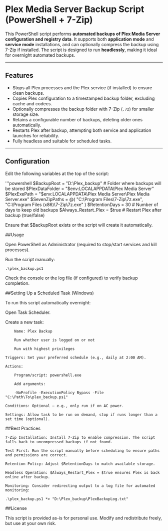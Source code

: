 # Plex Media Server Backup Script (PowerShell + 7-Zip)

This PowerShell script performs **automated backups of Plex Media Server configuration and registry data**. It supports both **application mode** and **service mode** installations, and can optionally compress the backup using 7-Zip if installed. The script is designed to run **headlessly**, making it ideal for overnight automated backups.

---

## Features

- Stops all Plex processes and the Plex service (if installed) to ensure clean backups.
- Copies Plex configuration to a timestamped backup folder, excluding cache and codecs.
- Optionally compresses the backup folder with 7-Zip (`.7z`) for smaller storage size.
- Retains a configurable number of backups, deleting older ones automatically.
- Restarts Plex after backup, attempting both service and application launches for reliability.
- Fully headless and suitable for scheduled tasks.

---

## Configuration

Edit the following variables at the top of the script:

'''powershell
    $BackupRoot = "D:\Plex_backup"        # Folder where backups will be stored
    $PlexDataFolder = "$env:LOCALAPPDATA\Plex Media Server"
    $PlexExePath = "$env:LOCALAPPDATA\Plex Media Server\Plex Media Server.exe"
    $SevenZipPaths = @(
    "C:\Program Files\7-Zip\7z.exe",
    "C:\Program Files (x86)\7-Zip\7z.exe"
    )
    $RetentionDays = 30                    # Number of days to keep old backups
    $Always_Restart_Plex = $true           # Restart Plex after backup (true/false)

Ensure that $BackupRoot exists or the script will create it automatically.


##Usage

Open PowerShell as Administrator (required to stop/start services and kill processes).

Run the script manually:

    .\plex_backup.ps1

 Check the console or the log file (if configured) to verify backup completion.

##Setting Up a Scheduled Task (Windows)

To run this script automatically overnight:

 Open Task Scheduler.

Create a new task:

        Name: Plex Backup

        Run whether user is logged on or not

        Run with highest privileges

    Triggers: Set your preferred schedule (e.g., daily at 2:00 AM).

    Actions:

        Program/script: powershell.exe

        Add arguments:

        -NoProfile -ExecutionPolicy Bypass -File "C:\Path\To\plex_backup.ps1"

    Conditions: Optional – e.g., only run if on AC power.

    Settings: Allow task to be run on demand, stop if runs longer than a set time (optional).

##Best Practices

    7-Zip Installation: Install 7-Zip to enable compression. The script falls back to uncompressed backups if not found.

    Test First: Run the script manually before scheduling to ensure paths and permissions are correct.

    Retention Policy: Adjust $RetentionDays to match available storage.

    Headless Operation: $Always_Restart_Plex = $true ensures Plex is back online after backup.

    Monitoring: Consider redirecting output to a log file for automated monitoring:

    .\plex_backup.ps1 *> "D:\Plex_backup\PlexBackupLog.txt"

##License

This script is provided as-is for personal use. Modify and redistribute freely, but use at your own risk.
